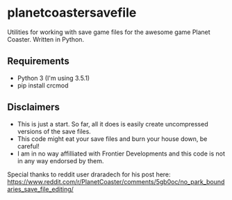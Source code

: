 # planetcoastersavefile
Utilities for working with save game files for the awesome game Planet Coaster.  Written in Python.

## Requirements
- Python 3 (I'm using 3.5.1)
- pip install crcmod

## Disclaimers
- This is just a start.  So far, all it does is easily create uncompressed versions of the save files.
- This code might eat your save files and burn your house down, be careful!
- I am in no way affilliated with Frontier Developments and this code is not in any way endorsed by them.

Special thanks to reddit user draradech for his post here: https://www.reddit.com/r/PlanetCoaster/comments/5gb0oc/no_park_boundaries_save_file_editing/
